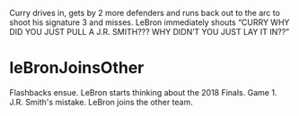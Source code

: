 Curry drives in, gets by 2 more defenders and runs back out to the arc to shoot his signature 3 and misses. LeBron immediately shouts “CURRY WHY DID YOU JUST PULL A J.R. SMITH??? WHY DIDN’T YOU JUST LAY IT IN??”
# leBronJoinsOther
Flashbacks ensue. LeBron starts thinking about the 2018 Finals. Game 1. J.R. Smith's mistake. LeBron joins the other team.
